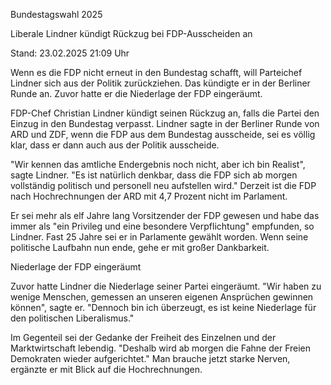 Bundestagswahl 2025


Liberale
Lindner kündigt Rückzug bei FDP-Ausscheiden an


Stand: 23.02.2025 21:09 Uhr


Wenn es die FDP nicht erneut in den Bundestag schafft, will Parteichef Lindner sich aus der Politik zurückziehen. Das kündigte er in der Berliner Runde an. Zuvor hatte er die Niederlage der FDP eingeräumt.



FDP-Chef Christian Lindner kündigt seinen Rückzug an, falls die Partei den Einzug in den Bundestag verpasst. Lindner sagte in der Berliner Runde von ARD und ZDF, wenn die FDP aus dem Bundestag ausscheide, sei es völlig klar, dass er dann auch aus der Politik ausscheide.


"Wir kennen das amtliche Endergebnis noch nicht, aber ich bin Realist", sagte Lindner. "Es ist natürlich denkbar, dass die FDP sich ab morgen vollständig politisch und personell neu aufstellen wird." Derzeit ist die FDP nach Hochrechnungen der ARD mit 4,7 Prozent nicht im Parlament.


Er sei mehr als elf Jahre lang Vorsitzender der FDP gewesen und habe das immer als "ein Privileg und eine besondere Verpflichtung" empfunden, so Lindner. Fast 25 Jahre sei er in Parlamente gewählt worden. Wenn seine politische Laufbahn nun ende, gehe er mit großer Dankbarkeit.

Niederlage der FDP eingeräumt


Zuvor hatte Lindner die Niederlage seiner Partei eingeräumt. "Wir haben zu wenige Menschen, gemessen an unseren eigenen Ansprüchen gewinnen können", sagte er. "Dennoch bin ich überzeugt, es ist keine Niederlage für den politischen Liberalismus."


Im Gegenteil sei der Gedanke der Freiheit des Einzelnen und der Marktwirtschaft lebendig. "Deshalb wird ab morgen die Fahne der Freien Demokraten wieder aufgerichtet." Man brauche jetzt starke Nerven, ergänzte er mit Blick auf die Hochrechnungen.

